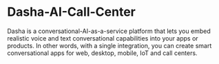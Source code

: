 # Dasha-AI-Call-Center
Dasha is a conversational-AI-as-a-service platform that lets you embed realistic voice and text conversational capabilities into your apps or products. In other words, with a single integration, you can create smart conversational apps for web, desktop, mobile, IoT and call centers.
